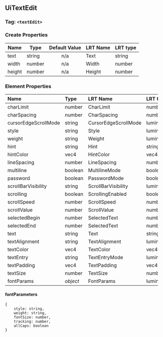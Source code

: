 ## UiTextEdit

### Tag: `<textEdit>`

### Create Properties

| Name   | Type   | Default Value | LRT Name | LRT type |
| ------ | ------ | :-----------: | -------- | -------- |
| text   | string |      n/a      | Text     | string   |
| width  | number |      n/a      | Width    | number   |
| height | number |      n/a      | Height   | number   |

### Element Properties

| Name                 | Type     | LRT Name             | LRT type                         |
| :------------------- | :------- | :------------------- | :------------------------------- |
| charLimit            | number   | CharLimit            | number                           |
| charSpacing          | number   | CharSpacing          | number                           |
| cursorEdgeScrollMode | string   | CursorEdgeScrollMode | lumin.ui.CursorEdgeScrollMode    |
| style                | string   | Style                | lumin.resources.FontStyle        |
| weight               | string   | Weight               | lumin.resources.FontWeight       |
| hint                 | string   | Hint                 | string                           |
| hintColor            | vec4     | HintColor            | vec4                             |
| lineSpacing          | number   | LineSpacing          | number                           |
| multiline            | boolean  | MultilineMode        | boolean                          |
| password             | boolean  | PasswordMode         | boolean                          |
| scrollBarVisibility  | string   | ScrollBarVisibility  | lumin.ui.ScrollBarVisibility     |
| scrolling            | boolean  | ScrollingEnabled     | boolean                          |
| scrollSpeed          | number   | ScrollSpeed          | number                           |
| scrollValue          | number   | ScrollValue          | number                           |
| selectedBegin        | number   | SelectedText         | number                           |
| selectedEnd          | number   | SelectedText         | number                           |
| text                 | string   | Text                 | string                           |
| textAlignment        | string   | TextAlignment        | lumin.ui.HorizontalTextAlignment |
| textColor            | vec4     | TextColor            | vec4                             |
| textEntry            | string   | TextEntryMode        | lumin.ui.TextEntryMode           |
| textPadding          | vec4     | TextPadding          | vec4                             |
| textSize             | number   | TextSize             | number                           |
| fontParams           | _object_ | FontParams           | lumin.ui.FontParams              |

#### fontParameters

```
{
    style: string,
    weight: string,
    fontSize: number,
    tracking: number,
    allCaps: boolean
}
```
